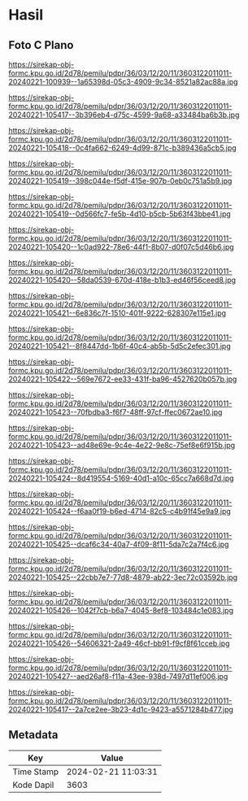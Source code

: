 # Hasil

## Foto C Plano

https://sirekap-obj-formc.kpu.go.id/2d78/pemilu/pdpr/36/03/12/20/11/3603122011011-20240221-100939--1a65398d-05c3-4909-9c34-8521a82ac88a.jpg

https://sirekap-obj-formc.kpu.go.id/2d78/pemilu/pdpr/36/03/12/20/11/3603122011011-20240221-105417--3b396eb4-d75c-4599-9a68-a33484ba6b3b.jpg

https://sirekap-obj-formc.kpu.go.id/2d78/pemilu/pdpr/36/03/12/20/11/3603122011011-20240221-105418--0c4fa662-6249-4d99-871c-b389436a5cb5.jpg

https://sirekap-obj-formc.kpu.go.id/2d78/pemilu/pdpr/36/03/12/20/11/3603122011011-20240221-105419--398c044e-f5df-415e-907b-0eb0c751a5b9.jpg

https://sirekap-obj-formc.kpu.go.id/2d78/pemilu/pdpr/36/03/12/20/11/3603122011011-20240221-105419--0d566fc7-fe5b-4d10-b5cb-5b63f43bbe41.jpg

https://sirekap-obj-formc.kpu.go.id/2d78/pemilu/pdpr/36/03/12/20/11/3603122011011-20240221-105420--1c0ad922-78e6-44f1-8b07-d0f07c5d46b6.jpg

https://sirekap-obj-formc.kpu.go.id/2d78/pemilu/pdpr/36/03/12/20/11/3603122011011-20240221-105420--58da0539-670d-418e-b1b3-ed46f56ceed8.jpg

https://sirekap-obj-formc.kpu.go.id/2d78/pemilu/pdpr/36/03/12/20/11/3603122011011-20240221-105421--6e836c7f-1510-401f-9222-628307e115e1.jpg

https://sirekap-obj-formc.kpu.go.id/2d78/pemilu/pdpr/36/03/12/20/11/3603122011011-20240221-105421--8f8447dd-1b6f-40c4-ab5b-5d5c2efec301.jpg

https://sirekap-obj-formc.kpu.go.id/2d78/pemilu/pdpr/36/03/12/20/11/3603122011011-20240221-105422--569e7672-ee33-431f-ba96-4527620b057b.jpg

https://sirekap-obj-formc.kpu.go.id/2d78/pemilu/pdpr/36/03/12/20/11/3603122011011-20240221-105423--70fbdba3-f6f7-48ff-97cf-ffec0672ae10.jpg

https://sirekap-obj-formc.kpu.go.id/2d78/pemilu/pdpr/36/03/12/20/11/3603122011011-20240221-105423--ad48e69e-9c4e-4e22-9e8c-75ef8e6f915b.jpg

https://sirekap-obj-formc.kpu.go.id/2d78/pemilu/pdpr/36/03/12/20/11/3603122011011-20240221-105424--8d419554-5169-40d1-a10c-65cc7a668d7d.jpg

https://sirekap-obj-formc.kpu.go.id/2d78/pemilu/pdpr/36/03/12/20/11/3603122011011-20240221-105424--f6aa0f19-b6ed-4714-82c5-c4b91f45e9a9.jpg

https://sirekap-obj-formc.kpu.go.id/2d78/pemilu/pdpr/36/03/12/20/11/3603122011011-20240221-105425--dcaf6c34-40a7-4f09-8f11-5da7c2a7f4c6.jpg

https://sirekap-obj-formc.kpu.go.id/2d78/pemilu/pdpr/36/03/12/20/11/3603122011011-20240221-105425--22cbb7e7-77d8-4879-ab22-3ec72c03592b.jpg

https://sirekap-obj-formc.kpu.go.id/2d78/pemilu/pdpr/36/03/12/20/11/3603122011011-20240221-105426--1042f7cb-b6a7-4045-8ef8-103484c1e083.jpg

https://sirekap-obj-formc.kpu.go.id/2d78/pemilu/pdpr/36/03/12/20/11/3603122011011-20240221-105426--54606321-2a49-46cf-bb91-f9cf8f61cceb.jpg

https://sirekap-obj-formc.kpu.go.id/2d78/pemilu/pdpr/36/03/12/20/11/3603122011011-20240221-105427--aed26af8-f11a-43ee-938d-7497d11ef006.jpg

https://sirekap-obj-formc.kpu.go.id/2d78/pemilu/pdpr/36/03/12/20/11/3603122011011-20240221-105417--2a7ce2ee-3b23-4d1c-9423-a5571284b477.jpg


## Metadata

| Key        | Value               |
| ---------- | ------------------- |
| Time Stamp | 2024-02-21 11:03:31 |
| Kode Dapil | 3603                |



